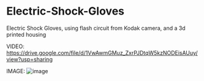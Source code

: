 # Electric-Shock-Gloves
Electric Shock Gloves, using flash circuit from Kodak camera, and a 3d printed housing

VIDEO:
https://drive.google.com/file/d/1VwAwmGMuz_ZxrPJDtqW5kzNODEisAUuy/view?usp=sharing

IMAGE:
![image](https://user-images.githubusercontent.com/59476460/123042261-8b5b4f80-d3c4-11eb-8bdb-698f283cb6ee.png)
